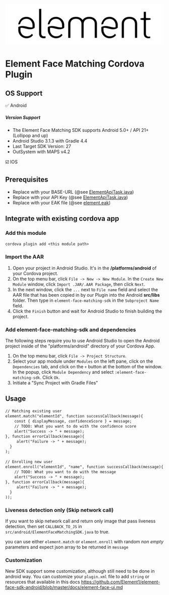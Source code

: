 ![element](https://github.com/Element1/element-android-examples/raw/master/element-cordova-face-matching-example/images/element.png "element")
# Element Face Matching Cordova Plugin

## OS Support
:white_check_mark: Android

##### Version Support
- The Element Face Matching SDK supports Android 5.0+ / API 21+ (Lollipop and up)
- Android Studio 3.1.3 with Gradle 4.4
- Last Target SDK Version: 27
- OutSystem with MAPS v4.2

:ballot_box_with_check: IOS



## Prerequisites
- Replace with your BASE-URL (@see [ElementApiTask.java](src/android/ElementApiTask.java))
- Replace with your API Key (@see [ElementApiTask.java](src/android/ElementApiTask.java))
- Replace with your EAK file (@see [element.eak](src/android/element.eak))

## Integrate with existing cordova app
### Add this module
```
cordova plugin add <this module path>
```
### Import the AAR
1. Open your project in Android Studio. It's in the **/platforms/android** of your Cordova project.
1. On the top menu bar, click `File -> New -> New Module`. In the `Create New Module` window, click `Import .JAR/.AAR Package`, then click `Next`.
1. In the next window, click the `...` next to `File name` field and select the AAR file that has been copied in by our Plugin into the Android **src/libs** folder. Then type in `element-face-matching-sdk` in the `Subproject Name` field.
1. Click the `Finish` button and wait for Android Studio to finish building the project.


### Add element-face-matching-sdk and dependencies
The following steps require you to use Android Studio to open the Android project inside of the "platforms/android" directory of your Cordova App.
1. On the top menu bar, click `File -> Project Structure`.
1. Select your app module under `Modules` on the left pane, click on the `Dependencies` tab, and click on the `+` button at the bottom of the window. In the popup, click `Module Dependency` and select `:element-face-matching-sdk`. Click `Ok`.
1. Initiate a "Sync Project with Gradle Files"


## Usage
```
// Matching existing user
element.match("elementId", function successCallback(message){
    const { displayMessage, confidenceScore } = message;
    // TODO: What you want to do with the confidence score
    alert("Success -> " + message);
}, function errorCallback(message){
     alert("Failure -> " + message);
  }
);

// Enrolling new user
element.enroll("elementId", "name", function successCallback(message){
    // TODO: What you want to do with the message
    alert("Success -> " + message);
}, function errorCallback(message){
     alert("Failure -> " + message);
  }
));
```


### Liveness detection only (Skip network call)
If you want to skip network call and return only image that pass liveness detection, then set `CALLBACK_TO_JS` in `src/android/ElementFaceMatchingSDK.java` to true.

you can use either `element.match` or `element.enroll` with random *non empty* parameters and expect json array to be returned in `message`

### Customization
New SDK support some customization, although still need to be done in android way. You can customize your `plugin.xml` file to add `string` or resources that available in this docs
https://github.com/Element1/element-face-sdk-android/blob/master/docs/element-face-ui.md
